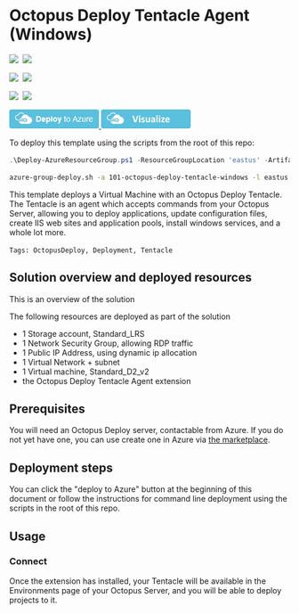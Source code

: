 # Octopus Deploy Tentacle Agent (Windows) 

<IMG SRC="https://azbotstorage.blob.core.windows.net/badges/octopus-deploy-tentacle-windows/PublicLastTestDate.svg" />&nbsp;
<IMG SRC="https://azbotstorage.blob.core.windows.net/badges/octopus-deploy-tentacle-windows/PublicDeployment.svg" />&nbsp;

<IMG SRC="https://azbotstorage.blob.core.windows.net/badges/octopus-deploy-tentacle-windows/FairfaxLastTestDate.svg" />&nbsp;
<IMG SRC="https://azbotstorage.blob.core.windows.net/badges/octopus-deploy-tentacle-windows/FairfaxDeployment.svg" />&nbsp;

<IMG SRC="https://azbotstorage.blob.core.windows.net/badges/octopus-deploy-tentacle-windows/BestPracticeResult.svg" />&nbsp;
<IMG SRC="https://azbotstorage.blob.core.windows.net/badges/octopus-deploy-tentacle-windows/CredScanResult.svg" />&nbsp;

<a href="https://portal.azure.com/#create/Microsoft.Template/uri/https%3A%2F%2Fraw.githubusercontent.com%2FAzure%2Fazure-quickstart-templates%2Fmaster%2F101-octopus-deploy-tentacle-windows%2Fazuredeploy.json" target="_blank">
<img src="images/deploytoazure.png"/>
</a>
<a href="http://armviz.io/#/?load=https%3A%2F%2Fraw.githubusercontent.com%2FAzure%2Fazure-quickstart-templates%2Fmaster%2F101-octopus-deploy-tentacle-windows%2Fazuredeploy.json" target="_blank">
<img src="images/visualizebutton.png"/>
</a>

To deploy this template using the scripts from the root of this repo:

```PowerShell
.\Deploy-AzureResourceGroup.ps1 -ResourceGroupLocation 'eastus' -ArtifactsStagingDirectory '101-octopus-deploy-tentacle-windows'
```

```bash
azure-group-deploy.sh -a 101-octopus-deploy-tentacle-windows -l eastus -u
```

This template deploys a Virtual Machine with an Octopus Deploy Tentacle. The Tentacle is an agent which accepts commands from your Octopus Server, allowing you to deploy applications, update configuration files, create IIS web sites and application pools, install windows services, and a whole lot more.

`Tags: OctopusDeploy, Deployment, Tentacle`

## Solution overview and deployed resources

This is an overview of the solution

The following resources are deployed as part of the solution

- 1 Storage account, Standard_LRS
- 1 Network Security Group, allowing RDP traffic
- 1 Public IP Address, using dynamic ip allocation
- 1 Virtual Network + subnet
- 1 Virtual machine, Standard_D2_v2
- the Octopus Deploy Tentacle Agent extension


## Prerequisites

You will need an Octopus Deploy server, contactable from Azure. If you do not yet have one, you can use create one in Azure via [the marketplace](https://azuremarketplace.microsoft.com/en-us/marketplace/apps/octopus.octopusdeploy?tab=Overview).

## Deployment steps

You can click the "deploy to Azure" button at the beginning of this document or follow the instructions for command line deployment using the scripts in the root of this repo.

## Usage

### Connect

Once the extension has installed, your Tentacle will be available in the Environments page of your Octopus Server, and you will be able to deploy projects to it.
